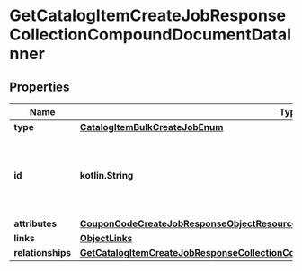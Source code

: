 
# GetCatalogItemCreateJobResponseCollectionCompoundDocumentDataInner

## Properties
| Name | Type | Description | Notes |
| ------------ | ------------- | ------------- | ------------- |
| **type** | [**CatalogItemBulkCreateJobEnum**](CatalogItemBulkCreateJobEnum.md) |  |  |
| **id** | **kotlin.String** | Unique identifier for retrieving the job. Generated by Klaviyo. |  |
| **attributes** | [**CouponCodeCreateJobResponseObjectResourceAttributes**](CouponCodeCreateJobResponseObjectResourceAttributes.md) |  |  |
| **links** | [**ObjectLinks**](ObjectLinks.md) |  |  |
| **relationships** | [**GetCatalogItemCreateJobResponseCollectionCompoundDocumentDataInnerAllOfRelationships**](GetCatalogItemCreateJobResponseCollectionCompoundDocumentDataInnerAllOfRelationships.md) |  |  [optional] |



